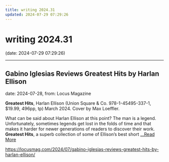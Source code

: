 ```yaml
---
title: writing 2024.31
updated: 2024-07-29 07:29:26
---
```


# writing 2024.31

(date: 2024-07-29 07:29:26)

---

## Gabino Iglesias Reviews Greatest Hits by Harlan Ellison

date: 2024-07-28, from: Locus Magazine

<p><strong>Greatest Hits</strong>, Harlan Ellison (Union Square &#38; Co. 978-1-45495-337-1, $19.99, 496pp, tp) March 2024. Cover by Max Loeffler.</p>
<p>What can be said about Harlan Ellison at this point? The man is a legend. Unfortunately, some­times legends get lost in the folds of time and that makes it harder for newer generations of readers to discover their work. <strong>Greatest Hits</strong>, a superb collection of some of Ellison’s best short  <a href="https://locusmag.com/2024/07/gabino-iglesias-reviews-greatest-hits-by-harlan-ellison/" class="read-more">...Read More </a></p> 

<https://locusmag.com/2024/07/gabino-iglesias-reviews-greatest-hits-by-harlan-ellison/>

